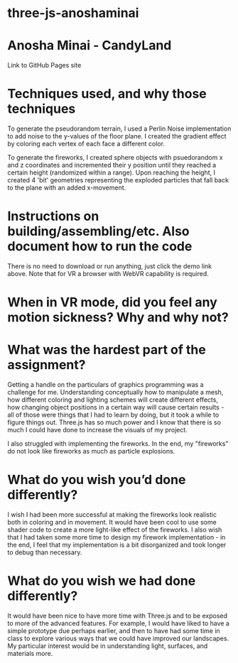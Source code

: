 # three-js-anoshaminai

# Anosha Minai - CandyLand 

Link to GitHub Pages site

# Techniques used, and why those techniques
To generate the pseudorandom terrain, I used a Perlin Noise implementation to add noise to the y-values of the floor plane. 
I created the gradient effect by coloring each vertex of each face a different color.

To generate the fireworks, I created sphere objects with psuedorandom x and z coordinates and incremented their y position 
until they reached a certain height (randomized within a range). Upon reaching the height, I created 4 'bit' geometries 
representing the exploded particles that fall back to the plane with an added x-movement. 

# Instructions on building/assembling/etc. Also document how to run the code
There is no need to download or run anything, just click the demo link above. Note that for VR a browser with WebVR capability
is required. 

# When in VR mode, did you feel any motion sickness? Why and why not?


# What was the hardest part of the assignment?
Getting a handle on the particulars of graphics programming was a challenge for me. Understanding conceptually
how to manipulate a mesh, how different coloring and lighting schemes will create different effects, how changing object 
positions in a certain way will cause certain results - all of those were things that I had to learn by doing, but it took
a while to figure things out. Three.js has so much power and I know that there is so much I could have done to increase
the visuals of my project.

I also struggled with implementing the fireworks. In the end, my "fireworks" do not look like fireworks as much as 
particle explosions. 

# What do you wish you’d done differently?
I wish I had been more successful at making the fireworks look realistic both in coloring and in movement. It would have 
been cool to use some shader code to create a more light-like effect of the fireworks. I also wish that I had taken some
more time to design my firework implementation - in the end, I feel that my implementation is a bit disorganized and took
longer to debug than necessary.

# What do you wish we had done differently?
It would have been nice to have more time with Three.js and to be exposed to more of the advanced features. For example,
I would have liked to have a simple prototype due perhaps earlier, and then to have had some time in class to explore 
various ways that we could have improved our landscapes. My particular interest would be in understanding light, surfaces,
and materials more. 
